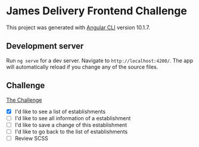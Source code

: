 # James Delivery Frontend Challenge

This project was generated with [Angular CLI](https://github.com/angular/angular-cli) version 10.1.7.

## Development server

Run `ng serve` for a dev server. Navigate to `http://localhost:4200/`. The app will automatically reload if you change any of the source files.

## Challenge

[The Challenge](https://github.com/james-delivery/frontend-challenge)

- [x] I'd like to see a list of establishments
- [ ] I'd like to see all information of a establishment
- [ ] I'd like to save a change of this establishment
- [ ] I'd like to go back to the list of establishments
- [ ] Review SCSS